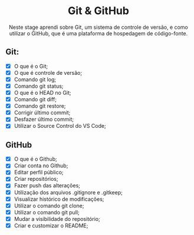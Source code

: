 <h1 align="center"> Git & GitHub </h1>

<p align="center">
Neste stage aprendi sobre Git, um sistema de controle de versão, e como utilizar o GitHub, que é uma plataforma de hospedagem de código-fonte. <br/>
</p>

## Git:

- [x] O que é o Git;
- [x] O que é controle de versão;
- [x] Comando git log;
- [x] Comando git status;
- [x] O que é o HEAD no Git;
- [x] Comando git diff;
- [x] Comando git restore;
- [x] Corrigir último commit;
- [x] Desfazer último commit;
- [x] Utilizar o Source Control do VS Code;

## GitHub

- [x] O que é o Github;
- [x] Criar conta no Github;
- [x] Editar perfil público;
- [x] Criar repositórios;
- [x] Fazer push das alterações;
- [x] Utilização dos arquivos .gitignore e .gitkeep;
- [x] Visualizar histórico de modificações;
- [x] Utilizar o comando git clone;
- [x] Utilizar o comando git pull;
- [x] Mudar a visibilidade do repositório;
- [x] Criar e customizar o README;
